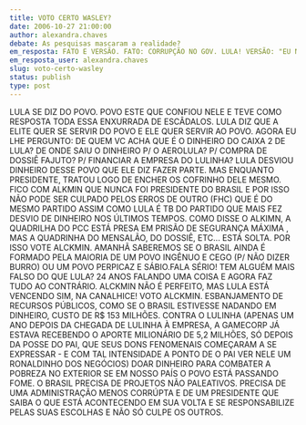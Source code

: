 ```yaml
---
title: VOTO CERTO WASLEY?
date: 2006-10-27 21:00:00
author: alexandra.chaves
debate: As pesquisas mascaram a realidade?
em_resposta: FATO E VERSÃO. FATO: CORRUPÇÃO NO GOV. LULA! VERSÃO: "EU NÃO SEI DE NADA".
em_resposta_user: alexandra.chaves
slug: voto-certo-wasley
status: publish 
type: post
---
```


LULA SE DIZ DO POVO. POVO ESTE QUE CONFIOU NELE E TEVE COMO RESPOSTA TODA ESSA ENXURRADA DE ESCÂDALOS. LULA DIZ QUE A ELITE QUER SE SERVIR DO POVO E ELE QUER SERVIR AO POVO. AGORA EU LHE PERGUNTO: DE QUEM VC ACHA QUE É O DINHEIRO DO CAIXA 2 DE LULA? DE ONDE SAIU O DINHEIRO P/ O AEROLULA? P/ COMPRA DE DOSSIÊ FAJUTO? P/ FINANCIAR A EMPRESA DO LULINHA? LULA DESVIOU DINHEIRO DESSE POVO QUE ELE DIZ FAZER PARTE. MAS ENQUANTO PRESIDENTE, TRATOU LOGO DE ENCHER OS COFRINHO DELE MESMO. FICO COM ALKMIN QUE NUNCA FOI PRESIDENTE DO BRASIL E POR ISSO NÃO PODE SER CULPADO PELOS ERROS DE OUTRO (FHC) QUE É DO MESMO PARTIDO ASSIM COMO LULA É TB DO PARTIDO QUE MAIS FEZ DESVIO DE DINHEIRO NOS ÚLTIMOS TEMPOS. COMO DISSE O ALKIMN, A QUADRILHA DO PCC ESTÁ PRESA EM PRISÃO DE SEGURANÇA MÁXIMA , MAS A QUADRINHA DO MENSALÃO, DO DOSSIÊ, ETC... ESTÁ SOLTA. POR ISSO VOTE ALCKMIN. AMANHÃ SABEREMOS SE O BRASIL AINDA É FORMADO PELA MAIORIA DE UM POVO INGÊNUO E CEGO (P/ NÃO DIZER BURRO) OU UM POVO PERPICAZ E SÁBIO.FALA SÉRIO! TEM ALGUÉM MAIS FALSO DO QUE LULA? 24 ANOS FALANDO UMA COISA E AGORA FAZ TUDO AO CONTRÁRIO. ALCKMIN NÃO É PERFEITO, MAS LULA ESTÁ VENCENDO SIM, NA CANALHICE! VOTO ALCKMIN. ESBANJAMENTO DE RECURSOS PÚBLICOS, COMO SE O BRASIL ESTIVESSE NADANDO EM DINHEIRO, CUSTO DE R$ 153 MILHÕES. CONTRA O LULINHA (APENAS UM ANO DEPOIS DA CHEGADA DE LULINHA À EMPRESA, A GAMECORP JÁ ESTAVA RECEBENDO O APORTE MILIONÁRIO DE 5,2 MILHÕES, SÓ DEPOIS DA POSSE DO PAI, QUE SEUS DONS FENOMENAIS COMEÇARAM A SE EXPRESSAR - E COM TAL INTENSIDADE A PONTO DE O PAI VER NELE UM RONALDINHO DOS NEGÓCIOS)
DOAR DINHEIRO PARA COMBATER A POBREZA NO EXTERIOR SE EM NOSSO PAÍS O POVO ESTÁ PASSANDO FOME. O BRASIL PRECISA DE PROJETOS NÃO PALEATIVOS. PRECISA DE UMA ADMINISTRAÇÃO MENOS CORRÚPTA E DE UM PRESIDENTE QUE SAIBA O QUE ESTÁ ACONTECENDO EM SUA VOLTA E SE RESPONSABILIZE PELAS SUAS ESCOLHAS E NÃO SÓ CULPE OS OUTROS.
